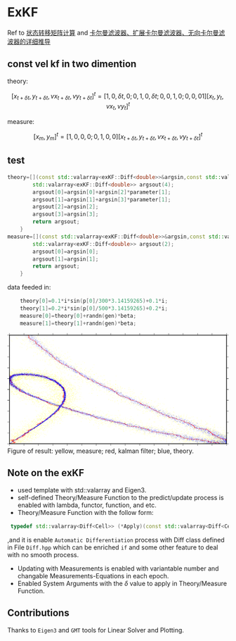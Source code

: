 # ExKF

 Ref to [状态转移矩阵计算](https://blog.csdn.net/weixin_41394379/article/details/84581527) and [卡尔曼滤波器、扩展卡尔曼滤波器、无向卡尔曼滤波器的详细推导](https://blog.csdn.net/u013102281/article/details/59109566?utm_medium=distribute.pc_relevant_bbs_down.none-task--2~all~first_rank_v2~rank_v25-2.nonecase&depth_1-utm_source=distribute.pc_relevant_bbs_down.none-task--2~all~first_rank_v2~rank_v25-2.nonecase)

## const vel kf in two dimention
theory:

$$[x_{t+\delta t},y_{t+\delta t},vx_{t+\delta t},vy_{t+\delta t}]^t=[1,0,\delta t,0;0,1,0,\delta t;0,0,1,0;0,0,01][x_t,y_t,vx_t,vy_t]^t$$

measure:

$$[x_m,y_m]^t=[1,0,0,0;0,1,0,0][x_{t+\delta t},y_{t+\delta t},vx_{t+\delta t},vy_{t+\delta t}]^t$$

## test

```cpp
theory=[](const std::valarray<exKF::Diff<double>>&argsin,const std::valarray<double>&parameter){
        std::valarray<exKF::Diff<double>> argsout(4);
        argsout[0]=argsin[0]+argsin[2]*parameter[1];
        argsout[1]=argsin[1]+argsin[3]*parameter[1];
        argsout[2]=argsin[2];
        argsout[3]=argsin[3];
        return argsout;
    }
measure=[](const std::valarray<exKF::Diff<double>>&argsin,const std::valarray<double>&parameter){
        std::valarray<exKF::Diff<double>> argsout(2);
        argsout[0]=argsin[0];
        argsout[1]=argsin[1];
        return argsout;
    }
```

data feeded in:

```cpp
    theory[0]=0.1*i*sin(p[0]/300*3.14159265)+0.1*i;
    theory[1]=0.2*i*sin(p[0]/500*3.14159265)+0.2*i;
    measure[0]=theory[0]+randn(gen)*beta;
    measure[1]=theory[1]+randn(gen)*beta;
```
![result](./pic2.png)
Figure of result: yellow, measure; red, kalman filter; blue, theory.

## Note on the exKF 

* used template with std::valarray and Eigen3.
* self-defined Theory/Measure Function to the predict/update process is enabled with lambda, functor, function, and etc.
* Theory/Measure Function with the follow form:
```cpp
 typedef std::valarray<Diff<Cell>> (*Apply)(const std::valarray<Diff<Cell>>& argsin,const std::valarray<Cell>&parameter);
```
,and it is enable `Automatic Differentiation` process with Diff class defined in File `Diff.hpp` which can be enriched `if` and some other feature to deal with no smooth process.
*  Updating with Measurements is enabled with variantable number and changable Measurements-Equations in each epoch.
*  Enabled System Arguments with the $\delta$ value to apply in  Theory/Measure Function.
## Contributions

Thanks to `Eigen3` and `GMT` tools for Linear Solver and Plotting.